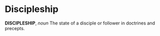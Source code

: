 # Discipleship

**DISCIPLESHIP**, _noun_ The state of a disciple or follower in doctrines and precepts.